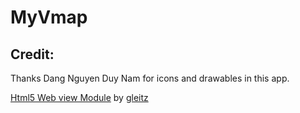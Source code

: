 # MyVmap

## Credit:
Thanks Dang Nguyen Duy Nam for icons and drawables in this app. 

[Html5 Web view Module](https://github.com/gleitz/wikimaze-android) by [gleitz](https://github.com/gleitz/)
